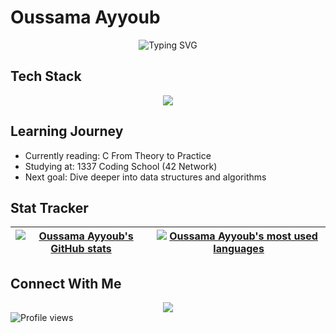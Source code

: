 # Oussama Ayyoub

<div align="center">
  <img src="https://readme-typing-svg.herokuapp.com?font=Fira+Code&size=24&duration=4000&pause=1000&color=4ECDC4&center=true&vCenter=true&random=false&width=500&lines=Passionate+about+C+and+C%2B%2B;Linux+explorer+and+learner;Building+skills%2C+one+line+at+a+time" alt="Typing SVG" />
</div>

## Tech Stack

<p align="center">
   <img src="https://skillicons.dev/icons?i=c,git,github,vim,bash,vscode" /><br>
</p>

## Learning Journey

-  Currently reading: C From Theory to Practice
-  Studying at: 1337 Coding School (42 Network)
-  Next goal: Dive deeper into data structures and algorithms

## Stat Tracker

<div align="center">

| [![Oussama Ayyoub's GitHub stats](https://github-readme-stats.vercel.app/api?username=oussama-ay&count_private=true&show_icons=true&hide=issues&hide_border=true&theme=jolly)](https://github.com/oussama-ay?tab=repositories) | [![Oussama Ayyoub's most used languages](https://github-readme-stats.vercel.app/api/top-langs/?username=oussama-ay&layout=compact&hide_border=true&theme=jolly)](https://github.com/oussama-ay?tab=repositories) |
|:-:|:-:|

</div>

## Connect With Me

<div align="center">
  <a href="https://linkedin.com/in/oussama-ayyoub-347404266">
     <img src="https://skillicons.dev/icons?i=linkedin" /><br>
  </a>
</div>

<img src="https://komarev.com/ghpvc/?username=oussama-ay&color=4ECDC4&style=flat-square&label=Profile+Visitors" alt="Profile views" />
